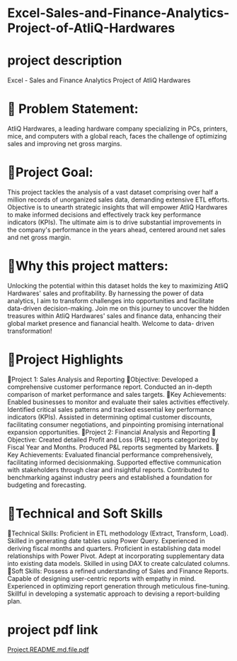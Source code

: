 # Excel-Sales-and-Finance-Analytics-Project-of-AtliQ-Hardwares
# project description
Excel - Sales and Finance Analytics Project of AtliQ Hardwares
# 💾 Problem Statement:
AtliQ Hardwares, a leading hardware company specializing in PCs, printers, mice, and
computers with a global reach, faces the challenge of optimizing sales and improving
net gross margins.
# 💾Project Goal:
This project tackles the analysis of a vast dataset comprising over half a million records
of unorganized sales data, demanding extensive ETL efforts. Objective is to unearth
strategic insights that will empower AtliQ Hardwares to make informed decisions and
effectively track key performance indicators (KPIs). The ultimate aim is to drive
substantial improvements in the company's performance in the years ahead, centered
around net sales and net gross margin.
# 💾Why this project matters:
Unlocking the potential within this dataset holds the key to maximizing AtliQ
Hardwares' sales and profitability.
By harnessing the power of data analytics, I aim to transform challenges into
opportunities and facilitate data-driven decision-making.
Join me on this journey to uncover the hidden treasures within AtliQ Hardwares' sales
and finance data, enhancing their global market presence and fianancial health.
Welcome to data- driven transformation!
# 💾Project Highlights
📘Project 1: Sales Analysis and Reporting
💫Objective:
Developed a comprehensive customer performance report.
Conducted an in-depth comparison of market performance and sales targets.
💫Key Achievements:
Enabled businesses to monitor and evaluate their sales activities effectively.
Identified critical sales patterns and tracked essential key performance indicators
(KPIs).
Assisted in determining optimal customer discounts, facilitating consumer
negotiations, and pinpointing promising international expansion opportunities.
📘Project 2: Financial Analysis and Reporting
💫Objective:
Created detailed Profit and Loss (P&L) reports categorized by Fiscal Year and Months.
Produced P&L reports segmented by Markets.
💫Key Achievements:
Evaluated financial performance comprehensively, facilitating informed decisionmaking.
Supported effective communication with stakeholders through clear and insightful
reports.
Contributed to benchmarking against industry peers and established a foundation for
budgeting and forecasting.
# 💾Technical and Soft Skills
💫Technical Skills:
Proficient in ETL methodology (Extract, Transform, Load).
Skilled in generating date tables using Power Query.
Experienced in deriving fiscal months and quarters.
Proficient in establishing data model relationships with Power Pivot.
Adept at incorporating supplementary data into existing data models.
Skilled in using DAX to create calculated columns.
💫Soft Skills:
Possess a refined understanding of Sales and Finance Reports.
Capable of designing user-centric reports with empathy in mind.
Experienced in optimizing report generation through meticulous fine-tuning.
Skillful in developing a systematic approach to devising a report-building plan.
# project pdf link
[Project.README.md.file.pdf](https://github.com/user-attachments/files/19143003/Project.README.md.file.pdf)
